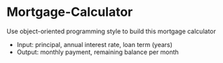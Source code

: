 # Mortgage-Calculator 
Use object-oriented programming style to build this mortgage calculator  

- Input: principal, annual interest rate, loan term (years)  
- Output: monthly payment, remaining balance per month  
 
